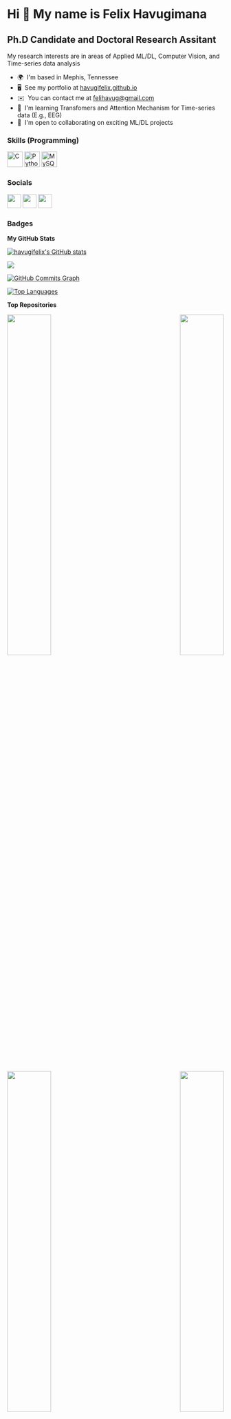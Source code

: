 Hi 👋 My name is Felix Havugimana
=================================

Ph.D Candidate and Doctoral Research Assitant
-----------------------------------------------

My research interests are in areas of Applied ML/DL, Computer Vision, and Time-series data analysis

* 🌍  I'm based in Mephis, Tennessee
* 🖥️  See my portfolio at [havugifelix.github.io](http:///)
* ✉️  You can contact me at [felihavug@gmail.com](mailto:felihavug@gmail.com)
* 🧠  I'm learning Transfomers and Attention Mechanism for Time-series data (E.g., EEG)
* 🤝  I'm open to collaborating on exciting ML/DL projects

### Skills (Programming)


<p align="left">
<a href="https://docs.microsoft.com/en-us/cpp/?view=msvc-170" target="_blank" rel="noreferrer"><img src="https://raw.githubusercontent.com/danielcranney/readme-generator/main/public/icons/skills/c-colored.svg" width="36" height="36" alt="C" /></a>
<a href="https://www.python.org/" target="_blank" rel="noreferrer"><img src="https://raw.githubusercontent.com/danielcranney/readme-generator/main/public/icons/skills/python-colored.svg" width="36" height="36" alt="Python" /></a>
<a href="https://www.mysql.com/" target="_blank" rel="noreferrer"><img src="https://raw.githubusercontent.com/danielcranney/readme-generator/main/public/icons/skills/mysql-colored.svg" width="36" height="36" alt="MySQL" /></a>
</p>


### Socials

<p align="left"> <a href="https://www.github.com/havugifelix" target="_blank" rel="noreferrer"><img src="https://raw.githubusercontent.com/danielcranney/readme-generator/main/public/icons/socials/github.svg" width="32" height="32" /></a> <a href="https://www.linkedin.com/in/havugifelix" target="_blank" rel="noreferrer"><img src="https://raw.githubusercontent.com/danielcranney/readme-generator/main/public/icons/socials/linkedin.svg" width="32" height="32" /></a> <a href="https://www.twitter.com/felihavug" target="_blank" rel="noreferrer"><img src="https://raw.githubusercontent.com/danielcranney/readme-generator/main/public/icons/socials/twitter.svg" width="32" height="32" /></a></p>

### Badges

<b>My GitHub Stats</b>

<a href="http://www.github.com/havugifelix"><img src="https://github-readme-stats.vercel.app/api?username=havugifelix&show_icons=true&hide=&count_private=true&title_color=0891b2&text_color=ffffff&icon_color=0891b2&bg_color=1c1917&hide_border=true&show_icons=true" alt="havugifelix's GitHub stats" /></a>

<a href="http://www.github.com/havugifelix"><img src="https://github-readme-streak-stats.herokuapp.com/?user=havugifelix&stroke=ffffff&background=1c1917&ring=0891b2&fire=0891b2&currStreakNum=ffffff&currStreakLabel=0891b2&sideNums=ffffff&sideLabels=ffffff&dates=ffffff&hide_border=true" /></a>

<a href="http://www.github.com/havugifelix"><img src="https://github-readme-activity-graph.cyclic.app/graph?username=havugifelix&bg_color=1c1917&color=ffffff&line=0891b2&point=ffffff&area_color=1c1917&area=true&hide_border=true&custom_title=GitHub%20Commits%20Graph" alt="GitHub Commits Graph" /></a>

<a href="https://github.com/havugifelix" align="left"><img src="https://github-readme-stats.vercel.app/api/top-langs/?username=havugifelix&langs_count=10&title_color=0891b2&text_color=ffffff&icon_color=0891b2&bg_color=1c1917&hide_border=true&locale=en&custom_title=Top%20%Languages" alt="Top Languages" /></a>

<b>Top Repositories</b>

<div width="100%" align="center"><a href="https://github.com/havugifelix/EEG-image-generation-for-deep-learning" align="left"><img align="left" width="45%" src="https://github-readme-stats.vercel.app/api/pin/?username=havugifelix&repo=EEG-image-generation-for-deep-learning&title_color=0891b2&text_color=ffffff&icon_color=0891b2&bg_color=1c1917&hide_border=true&locale=en" /></a><a href="https://github.com/havugifelix/Single-trial-precition-of-Cognitive-load" align="right"><img align="right" width="45%" src="https://github-readme-stats.vercel.app/api/pin/?username=havugifelix&repo=Single-trial-precition-of-Cognitive-load&title_color=0891b2&text_color=ffffff&icon_color=0891b2&bg_color=1c1917&hide_border=true&locale=en" /></a></div><br /><br /><br /><br /><br /><br /><br />

<br /><br /><br /><br /><br />

<div width="100%" align="center"><a href="https://github.com/havugifelix/Python_implementation_of_object-detection-using-YOLOV3-network" align="left"><img align="left" width="45%" src="https://github-readme-stats.vercel.app/api/pin/?username=havugifelix&repo=Python_implementation_of_object-detection-using-YOLOV3-network&title_color=0891b2&text_color=ffffff&icon_color=0891b2&bg_color=1c1917&hide_border=true&locale=en" /></a><a href="https://github.com/havugifelix/Deep-CNN-models-for-scene-and-cifar10-classification-tasks" align="right"><img align="right" width="45%" src="https://github-readme-stats.vercel.app/api/pin/?username=havugifelix&repo=Deep-CNN-models-for-scene-and-cifar10-classification-tasks&title_color=0891b2&text_color=ffffff&icon_color=0891b2&bg_color=1c1917&hide_border=true&locale=en" /></a></div>
